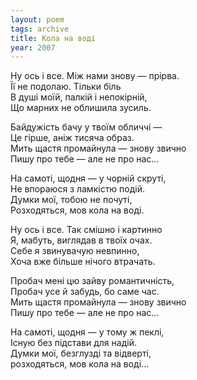 ```yaml
---
layout: poem
tags: archive
title: Кола на воді
year: 2007
---
```


Ну ось і все. Між нами знову — прірва.<br>
Її не подолаю. Тільки біль<br>
В душі моїй, палкій і непокірній,<br>
Що марних не облишила зусиль.<br>

Байдужість бачу у твоїм обличчі —<br>
Це гірше, аніж тисяча образ.<br>
Мить щастя промайнула — знову звично<br>
Пишу про тебе — але не про нас...<br>

На самоті, щодня — у чорній скруті,<br>
Не впораюся з ламкістю подій.<br>
Думки мої, тобою не почуті,<br>
Розходяться, мов кола на воді.<br>

Ну ось і все. Так смішно і картинно<br>
Я, мабуть, виглядав в твоїх очах.<br>
Себе я звинувачую невпинно,<br>
Хоча вже більше нічого втрачать.<br>

Пробач мені цю зайву романтичність,<br>
Пробач усе й забудь, бо саме час.<br>
Мить щастя промайнула — знову звично<br>
Пишу про тебе — але не про нас...<br>

На самоті, щодня — у тому ж пеклі,<br>
Існую без підстави для надій.<br>
Думки мої, безглузді та відверті,<br>
розходяться, мов кола на воді...
